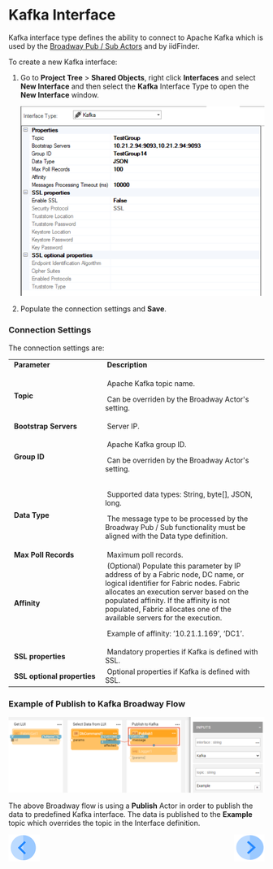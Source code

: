 # Kafka Interface

Kafka interface type defines the ability to connect to Apache Kafka which is used by the [Broadway Pub / Sub Actors](/articles/19_Broadway/actors/05_db_actors.md) and by iidFinder.

To create a new Kafka interface:

1. Go to **Project Tree** > **Shared Objects**, right click **Interfaces** and select **New Interface** and then select the **Kafka** Interface Type to open the **New Interface** window.

   ![image](images/04_kafka_1.PNG)

2. Populate the connection settings and **Save**.

### Connection Settings

The connection settings are:

<table>
<tbody>
<tr>
<td width="300pxl">&nbsp;<strong>Parameter</strong></td>
<td width="600pxl">&nbsp;<strong>Description</strong></td>
</tr>
<tr>
<td>&nbsp;<strong>Topic</strong></td>
<td>
<p>&nbsp;Apache Kafka topic name.</p>
<p>&nbsp;Can be overriden by the Broadway Actor's setting.</p>
</td>
</tr>
<tr>
<td>&nbsp;<strong>Bootstrap Servers</strong></td>
<td>&nbsp;Server IP.</td>
</tr>
<tr>
<td><strong>&nbsp;Group ID</strong></td>
<td>
<p>&nbsp;Apache Kafka group ID.</p>
<p>&nbsp;Can be overriden by the Broadway Actor's setting.&nbsp;</p>
</td>
</tr>
<tr>
<td>&nbsp;<strong>Data Type</strong>&nbsp;</td>
<td>
<p>&nbsp;Supported data types: String, byte[], JSON, long.</p>
<p>&nbsp;The message type to be processed by the Broadway Pub / Sub functionality must be aligned with the Data type definition.</p>
</td>
</tr>
<tr>
<td>&nbsp;<strong>Max Poll Records</strong></td>
<td>&nbsp;Maximum poll records.</td>
</tr>
<tr>
<td><strong>&nbsp;Affinity</strong></td>
<td>&nbsp;(Optional) Populate this parameter by IP address of by a Fabric node, DC name, or logical identifier for Fabric nodes. Fabric allocates an execution server based on the populated affinity. If the affinity is not populated, Fabric allocates one of the available servers for the execution.
<p>&nbsp;Example of affinity: &rsquo;10.21.1.169&rsquo;, &lsquo;DC1&rsquo;.</p>
</td>
</tr>
<tr>
<td>&nbsp;<strong>SSL properties</strong></td>
<td>&nbsp;Mandatory properties if Kafka is defined with SSL.</td>
</tr>
<tr>
<td>&nbsp;<strong>SSL optional properties</strong></td>
<td>&nbsp;Optional properties if Kafka is defined with SSL.</td>
</tr>
</tbody>
</table>

### Example of Publish to Kafka Broadway Flow

![image](images/04_kafka_2.PNG)



The above Broadway flow is using a **Publish** Actor in order to publish the data to predefined Kafka interface. The data is published to the **Example** topic which overrides the topic in the Interface definition.





[![Previous](/articles/images/Previous.png)](02_SFTP_interface.md)[<img align="right" width="60" height="54" src="/articles/images/Next.png">](04_JMS_interface.md) 
